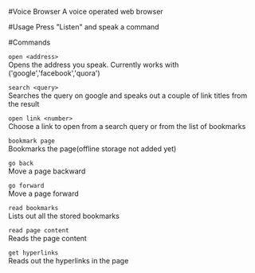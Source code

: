 #Voice Browser
A voice operated web browser  
  

#Usage
Press "Listen" and speak a command  

#Commands

`open <address>`  
Opens the address you speak. Currently works with ('google','facebook','quora')  

`search <query>`  
Searches the query on google and speaks out a couple of link titles from the result  

`open link <number>`  
Choose a link to open from a search query or from the list of bookmarks  

`bookmark page`  
Bookmarks the page(offline storage not added yet)  

`go back`  
Move a page backward  

`go forward`  
Move a page forward  

`read bookmarks`  
Lists out all the stored bookmarks  

`read page content`  
Reads the page content

`get hyperlinks`  
Reads out the hyperlinks in the page